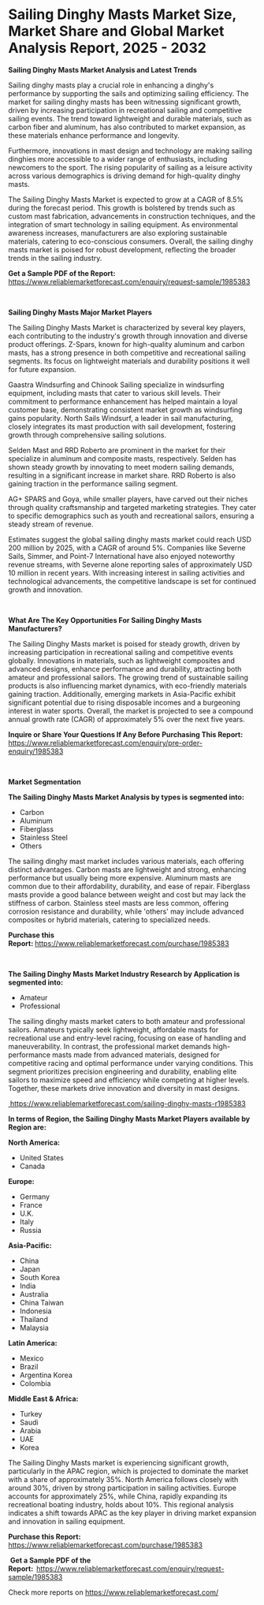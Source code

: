 <p><h1>Sailing Dinghy Masts Market Size, Market Share and Global Market Analysis Report, 2025 - 2032</h1></p><p><strong>Sailing Dinghy Masts Market Analysis and Latest Trends</strong></p>
<p><p>Sailing dinghy masts play a crucial role in enhancing a dinghy's performance by supporting the sails and optimizing sailing efficiency. The market for sailing dinghy masts has been witnessing significant growth, driven by increasing participation in recreational sailing and competitive sailing events. The trend toward lightweight and durable materials, such as carbon fiber and aluminum, has also contributed to market expansion, as these materials enhance performance and longevity.</p><p>Furthermore, innovations in mast design and technology are making sailing dinghies more accessible to a wider range of enthusiasts, including newcomers to the sport. The rising popularity of sailing as a leisure activity across various demographics is driving demand for high-quality dinghy masts. </p><p>The Sailing Dinghy Masts Market is expected to grow at a CAGR of 8.5% during the forecast period. This growth is bolstered by trends such as custom mast fabrication, advancements in construction techniques, and the integration of smart technology in sailing equipment. As environmental awareness increases, manufacturers are also exploring sustainable materials, catering to eco-conscious consumers. Overall, the sailing dinghy masts market is poised for robust development, reflecting the broader trends in the sailing industry.</p></p>
<p><strong>Get a Sample PDF of the Report:&nbsp;</strong> <a href="https://www.reliablemarketforecast.com/enquiry/request-sample/1985383?utm_campaign=2397&utm_medium=2&utm_source=Github&utm_content=ia&utm_term=10042025&utm_id=sailing-dinghy-masts">https://www.reliablemarketforecast.com/enquiry/request-sample/1985383</a></p>
<p>&nbsp;</p>
<p><strong>Sailing Dinghy Masts Major Market Players</strong></p>
<p><p>The Sailing Dinghy Masts Market is characterized by several key players, each contributing to the industry's growth through innovation and diverse product offerings. Z-Spars, known for high-quality aluminum and carbon masts, has a strong presence in both competitive and recreational sailing segments. Its focus on lightweight materials and durability positions it well for future expansion.</p><p>Gaastra Windsurfing and Chinook Sailing specialize in windsurfing equipment, including masts that cater to various skill levels. Their commitment to performance enhancement has helped maintain a loyal customer base, demonstrating consistent market growth as windsurfing gains popularity. North Sails Windsurf, a leader in sail manufacturing, closely integrates its mast production with sail development, fostering growth through comprehensive sailing solutions.</p><p>Selden Mast and RRD Roberto are prominent in the market for their specialize in aluminum and composite masts, respectively. Selden has shown steady growth by innovating to meet modern sailing demands, resulting in a significant increase in market share. RRD Roberto is also gaining traction in the performance sailing segment.</p><p>AG+ SPARS and Goya, while smaller players, have carved out their niches through quality craftsmanship and targeted marketing strategies. They cater to specific demographics such as youth and recreational sailors, ensuring a steady stream of revenue.</p><p>Estimates suggest the global sailing dinghy masts market could reach USD 200 million by 2025, with a CAGR of around 5%. Companies like Severne Sails, Simmer, and Point-7 International have also enjoyed noteworthy revenue streams, with Severne alone reporting sales of approximately USD 10 million in recent years. With increasing interest in sailing activities and technological advancements, the competitive landscape is set for continued growth and innovation.</p></p>
<p>&nbsp;</p>
<p><strong>What Are The Key Opportunities For Sailing Dinghy Masts Manufacturers?</strong></p>
<p><p>The Sailing Dinghy Masts market is poised for steady growth, driven by increasing participation in recreational sailing and competitive events globally. Innovations in materials, such as lightweight composites and advanced designs, enhance performance and durability, attracting both amateur and professional sailors. The growing trend of sustainable sailing products is also influencing market dynamics, with eco-friendly materials gaining traction. Additionally, emerging markets in Asia-Pacific exhibit significant potential due to rising disposable incomes and a burgeoning interest in water sports. Overall, the market is projected to see a compound annual growth rate (CAGR) of approximately 5% over the next five years.</p></p>
<p><strong>Inquire or Share Your Questions If Any Before Purchasing This Report:</strong> <a href="https://www.reliablemarketforecast.com/enquiry/pre-order-enquiry/1985383?utm_campaign=2397&utm_medium=2&utm_source=Github&utm_content=ia&utm_term=10042025&utm_id=sailing-dinghy-masts">https://www.reliablemarketforecast.com/enquiry/pre-order-enquiry/1985383</a></p>
<p>&nbsp;</p>
<p><strong>Market Segmentation</strong></p>
<p><strong>The Sailing Dinghy Masts Market Analysis by types is segmented into:</strong></p>
<p><ul><li>Carbon</li><li>Aluminum</li><li>Fiberglass</li><li>Stainless Steel</li><li>Others</li></ul></p>
<p><p>The sailing dinghy mast market includes various materials, each offering distinct advantages. Carbon masts are lightweight and strong, enhancing performance but usually being more expensive. Aluminum masts are common due to their affordability, durability, and ease of repair. Fiberglass masts provide a good balance between weight and cost but may lack the stiffness of carbon. Stainless steel masts are less common, offering corrosion resistance and durability, while 'others' may include advanced composites or hybrid materials, catering to specialized needs.</p></p>
<p><strong>Purchase this Report:&nbsp;</strong><a href="https://www.reliablemarketforecast.com/purchase/1985383?utm_campaign=2397&utm_medium=2&utm_source=Github&utm_content=ia&utm_term=10042025&utm_id=sailing-dinghy-masts">https://www.reliablemarketforecast.com/purchase/1985383</a></p>
<p>&nbsp;</p>
<p><strong>The Sailing Dinghy Masts Market Industry Research by Application is segmented into:</strong></p>
<p><ul><li>Amateur</li><li>Professional</li></ul></p>
<p><p>The sailing dinghy masts market caters to both amateur and professional sailors. Amateurs typically seek lightweight, affordable masts for recreational use and entry-level racing, focusing on ease of handling and maneuverability. In contrast, the professional market demands high-performance masts made from advanced materials, designed for competitive racing and optimal performance under varying conditions. This segment prioritizes precision engineering and durability, enabling elite sailors to maximize speed and efficiency while competing at higher levels. Together, these markets drive innovation and diversity in mast designs.</p></p>
<p><a href="https://www.reliablemarketforecast.com/sailing-dinghy-masts-r1985383?utm_campaign=2397&utm_medium=2&utm_source=Github&utm_content=ia&utm_term=10042025&utm_id=sailing-dinghy-masts">&nbsp;https://www.reliablemarketforecast.com/sailing-dinghy-masts-r1985383</a></p>
<p><strong>In terms of Region, the Sailing Dinghy Masts Market Players available by Region are:</strong></p>
<p>
    <p> <strong> North America: </strong>
        <ul>
            <li>United States</li>
            <li>Canada</li>
        </ul>
        </p> 
    <p> <strong> Europe: </strong>
        <ul>
            <li>Germany</li>
            <li>France</li>
            <li>U.K.</li>
            <li>Italy</li>
            <li>Russia</li>
        </ul>
        </p> 
    <p> <strong> Asia-Pacific: </strong>
        <ul>
            <li>China</li>
            <li>Japan</li>
            <li>South Korea</li>
            <li>India</li>
            <li>Australia</li>
            <li>China Taiwan</li>
            <li>Indonesia</li>
            <li>Thailand</li>
            <li>Malaysia</li>
        </ul>
        </p> 
    <p> <strong> Latin America: </strong>
        <ul>
            <li>Mexico</li>
            <li>Brazil</li>
            <li>Argentina Korea</li>
            <li>Colombia</li>
        </ul>
        </p> 
    <p> <strong> Middle East & Africa: </strong>
        <ul>
            <li>Turkey</li>
            <li>Saudi</li>
            <li>Arabia</li>
            <li>UAE</li>
            <li>Korea</li>
        </ul>
    </p>
    </p>
<p><p>The Sailing Dinghy Masts market is experiencing significant growth, particularly in the APAC region, which is projected to dominate the market with a share of approximately 35%. North America follows closely with around 30%, driven by strong participation in sailing activities. Europe accounts for approximately 25%, while China, rapidly expanding its recreational boating industry, holds about 10%. This regional analysis indicates a shift towards APAC as the key player in driving market expansion and innovation in sailing equipment.</p></p>
<p><strong>Purchase this Report: </strong><a href="https://www.reliablemarketforecast.com/purchase/1985383?utm_campaign=2397&utm_medium=2&utm_source=Github&utm_content=ia&utm_term=10042025&utm_id=sailing-dinghy-masts">https://www.reliablemarketforecast.com/purchase/1985383</a></p>
<p>&nbsp;<strong>Get a Sample PDF of the Report:&nbsp;&nbsp;</strong><a href="https://www.reliablemarketforecast.com/enquiry/request-sample/1985383?utm_campaign=2397&utm_medium=2&utm_source=Github&utm_content=ia&utm_term=10042025&utm_id=sailing-dinghy-masts">https://www.reliablemarketforecast.com/enquiry/request-sample/1985383</a></p>
<p><strong></strong></p>
<p>Check more reports on <a href="https://www.reliablemarketforecast.com/?utm_campaign=2397&utm_medium=2&utm_source=Github&utm_content=ia&utm_term=10042025&utm_id=sailing-dinghy-masts">https://www.reliablemarketforecast.com/</a></p>